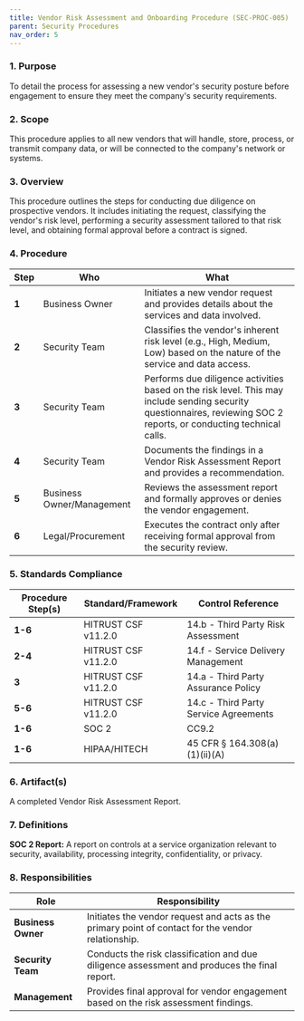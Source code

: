 ```yaml
---
title: Vendor Risk Assessment and Onboarding Procedure (SEC-PROC-005)
parent: Security Procedures
nav_order: 5
---
```

### 1. Purpose

To detail the process for assessing a new vendor's security posture before engagement to ensure they meet the company's security requirements.

### 2. Scope

This procedure applies to all new vendors that will handle, store, process, or transmit company data, or will be connected to the company's network or systems.

### 3. Overview

This procedure outlines the steps for conducting due diligence on prospective vendors. It includes initiating the request, classifying the vendor's risk level, performing a security assessment tailored to that risk level, and obtaining formal approval before a contract is signed.

### 4. Procedure

| **Step** | **Who**                      | **What**                                                                                                                                                           |
| -------- | ---------------------------- | ------------------------------------------------------------------------------------------------------------------------------------------------------------------ |
| **1**    | Business Owner               | Initiates a new vendor request and provides details about the services and data involved.                                                                          |
| **2**    | Security Team                | Classifies the vendor's inherent risk level (e.g., High, Medium, Low) based on the nature of the service and data access.                                            |
| **3**    | Security Team                | Performs due diligence activities based on the risk level. This may include sending security questionnaires, reviewing SOC 2 reports, or conducting technical calls. |
| **4**    | Security Team                | Documents the findings in a Vendor Risk Assessment Report and provides a recommendation.                                                                           |
| **5**    | Business Owner/Management    | Reviews the assessment report and formally approves or denies the vendor engagement.                                                                               |
| **6**    | Legal/Procurement            | Executes the contract only after receiving formal approval from the security review.                                                                               |

### 5. Standards Compliance

| **Procedure Step(s)** | **Standard/Framework**     | **Control Reference**           |
| --------------------- | -------------------------- | ------------------------------- |
| **1-6**               | HITRUST CSF v11.2.0       | 14.b - Third Party Risk Assessment |
| **2-4**               | HITRUST CSF v11.2.0       | 14.f - Service Delivery Management |
| **3**                 | HITRUST CSF v11.2.0       | 14.a - Third Party Assurance Policy |
| **5-6**               | HITRUST CSF v11.2.0       | 14.c - Third Party Service Agreements |
| **1-6**               | SOC 2                      | CC9.2                           |
| **1-6**               | HIPAA/HITECH               | 45 CFR § 164.308(a)(1)(ii)(A)   |

### 6. Artifact(s)

A completed Vendor Risk Assessment Report.

### 7. Definitions

**SOC 2 Report:** A report on controls at a service organization relevant to security, availability, processing integrity, confidentiality, or privacy.

### 8. Responsibilities

| **Role**          | **Responsibility**                                                                                             |
| ----------------- | -------------------------------------------------------------------------------------------------------------- |
| **Business Owner**| Initiates the vendor request and acts as the primary point of contact for the vendor relationship.             |
| **Security Team** | Conducts the risk classification and due diligence assessment and produces the final report.                   |
| **Management**    | Provides final approval for vendor engagement based on the risk assessment findings.                           |
